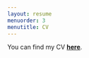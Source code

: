 ```yaml
---
layout: resume
menuorder: 3
menutitle: CV
---
```



You can find my CV <a href="https://sungjuwu.github.io/CV_sungjuwu.pdf" target="_blank"><b>here</b></a>.

